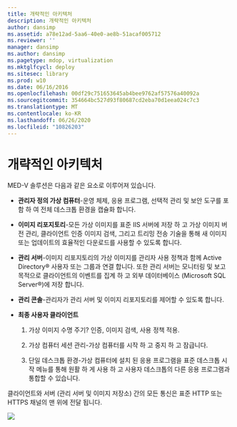 ```yaml
---
title: 개략적인 아키텍처
description: 개략적인 아키텍처
author: dansimp
ms.assetid: a78e12ad-5aa6-40e0-ae8b-51acaf005712
ms.reviewer: ''
manager: dansimp
ms.author: dansimp
ms.pagetype: mdop, virtualization
ms.mktglfcycl: deploy
ms.sitesec: library
ms.prod: w10
ms.date: 06/16/2016
ms.openlocfilehash: 00df29c751653645ab4bee9762af57576a40092a
ms.sourcegitcommit: 354664bc527d93f80687cd2eba70d1eea024c7c3
ms.translationtype: MT
ms.contentlocale: ko-KR
ms.lasthandoff: 06/26/2020
ms.locfileid: "10826203"
---
```

# 개략적인 아키텍처


MED-V 솔루션은 다음과 같은 요소로 이루어져 있습니다.

-   **관리자 정의 가상 컴퓨터**-운영 체제, 응용 프로그램, 선택적 관리 및 보안 도구를 포함 하 여 전체 데스크톱 환경을 캡슐화 합니다.

-   **이미지 리포지토리**-모든 가상 이미지를 표준 IIS 서버에 저장 하 고 가상 이미지 버전 관리, 클라이언트 인증 이미지 검색, 그리고 트리밍 전송 기술을 통해 새 이미지 또는 업데이트의 효율적인 다운로드를 사용할 수 있도록 합니다.

-   **관리 서버**-이미지 리포지토리의 가상 이미지를 관리자 사용 정책과 함께 Active Directory® 사용자 또는 그룹과 연결 합니다. 또한 관리 서버는 모니터링 및 보고 목적으로 클라이언트의 이벤트를 집계 하 고 외부 데이터베이스 (Microsoft SQL Server®)에 저장 합니다.

-   **관리 콘솔**-관리자가 관리 서버 및 이미지 리포지토리를 제어할 수 있도록 합니다.

-   **최종 사용자 클라이언트**

    1.  가상 이미지 수명 주기? 인증, 이미지 검색, 사용 정책 적용.

    2.  가상 컴퓨터 세션 관리-가상 컴퓨터를 시작 하 고 중지 하 고 잠급니다.

    3.  단일 데스크톱 환경-가상 컴퓨터에 설치 된 응용 프로그램을 표준 데스크톱 시작 메뉴를 통해 원활 하 게 사용 하 고 사용자 데스크톱의 다른 응용 프로그램과 통합할 수 있습니다.

클라이언트와 서버 (관리 서버 및 이미지 저장소) 간의 모든 통신은 표준 HTTP 또는 HTTPS 채널의 맨 위에 전달 됩니다.

![](images/506f54d0-38fa-446a-8070-17ae26da5355.gif)

 

 





